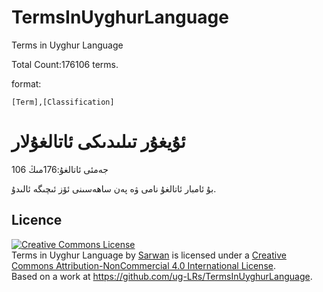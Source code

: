TermsInUyghurLanguage
=====================

Terms in Uyghur Language

Total Count:176106 terms.

format:

`[Term],[Classification]`


ئۇيغۇر تىلىدىكى ئاتالغۇلار
=========================

جەمئى ئاتالغۇ:176مىڭ 106

بۇ ئامبار ئاتالغۇ نامى ۋە پەن ساھەسىنى ئۆز ئىچىگە ئالىدۇ.


Licence
-------
<a rel="license" href="http://creativecommons.org/licenses/by-nc/4.0/"><img alt="Creative Commons License" style="border-width:0" src="http://i.creativecommons.org/l/by-nc/4.0/88x31.png" /></a><br /><span xmlns:dct="http://purl.org/dc/terms/" href="http://purl.org/dc/dcmitype/Text" property="dct:title" rel="dct:type">Terms in Uyghur Language</span> by <a xmlns:cc="http://creativecommons.org/ns#" href="http://lab.uyghurdev.net/" property="cc:attributionName" rel="cc:attributionURL">Sarwan</a> is licensed under a <a rel="license" href="http://creativecommons.org/licenses/by-nc/4.0/">Creative Commons Attribution-NonCommercial 4.0 International License</a>.<br />Based on a work at <a xmlns:dct="http://purl.org/dc/terms/" href="https://github.com/ug-LRs/TermsInUyghurLanguage" rel="dct:source">https://github.com/ug-LRs/TermsInUyghurLanguage</a>.
